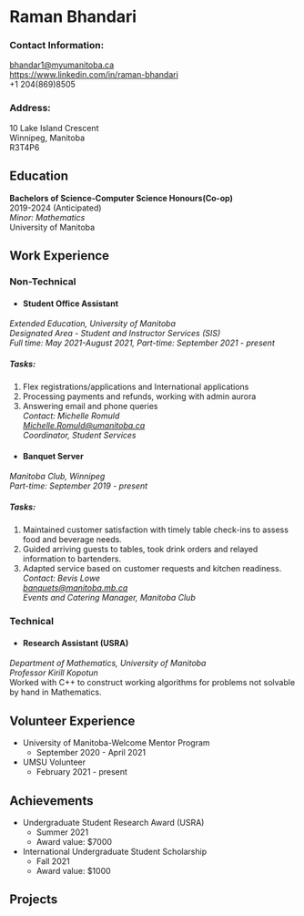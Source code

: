 # Raman Bhandari

### Contact Information:
bhandar1@myumanitoba.ca \
https://www.linkedin.com/in/raman-bhandari \
+1 204(869)8505

### Address:

10 Lake Island Crescent \
Winnipeg, Manitoba \
R3T4P6


Education
---------


**Bachelors of Science-Computer Science Honours(Co-op)** \
2019-2024 (Anticipated) \
*Minor: Mathematics* \
University of Manitoba


## Work Experience
### Non-Technical

* #### **Student Office Assistant** 
*Extended Education, University of Manitoba* \
*Designated Area - Student and Instructor Services (SIS)* \
*Full time: May 2021-August 2021, Part-time: September 2021 - present* 
##### **Tasks:**
  1. Flex registrations/applications and International applications 
  2. Processing payments and refunds, working with admin aurora 
  3. Answering email and phone queries \
*Contact: Michelle Romuld \
         Michelle.Romuld@umanitoba.ca \
         Coordinator, Student Services*

* #### **Banquet Server** 
*Manitoba Club, Winnipeg* \
*Part-time: September 2019 - present* 
##### **Tasks:**
  1. Maintained customer satisfaction with timely table check-ins to assess food and beverage needs.
  2. Guided arriving guests to tables, took drink orders and relayed information to bartenders.
  3. Adapted service based on customer requests and kitchen readiness. \
*Contact: Bevis Lowe \
         banquets@manitoba.mb.ca \
         Events and Catering Manager, Manitoba Club*

### Technical

* #### **Research Assistant (USRA)** 
*Department of Mathematics, University of Manitoba \
Professor Kirill Kopotun* \
Worked with C++ to construct working algorithms for problems not solvable by hand in Mathematics.

## Volunteer Experience
* University of Manitoba-Welcome Mentor Program
  * September 2020 - April 2021
* UMSU Volunteer
  * February 2021 - present

## Achievements
* Undergraduate Student Research Award (USRA)
  * Summer 2021
  * Award value: $7000
* International Undergraduate Student Scholarship
  * Fall 2021
  * Award value: $1000

## Projects


